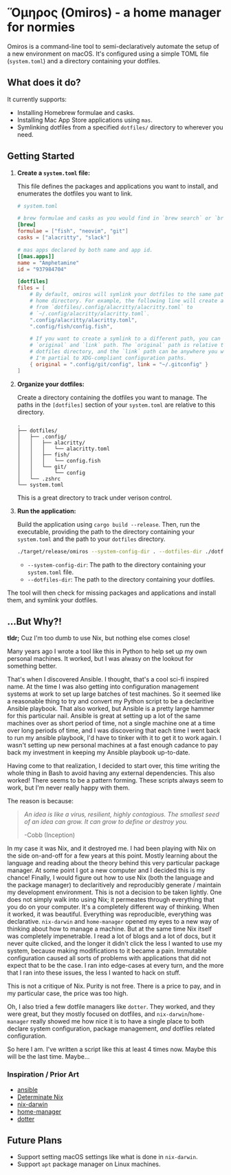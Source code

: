 # Ὅμηρος (Omiros) - a home manager for normies

Omiros is a command-line tool to semi-declaratively automate the setup of a new
environment on macOS. It's configured using a simple TOML file (`system.toml`)
and a directory containing your dotfiles.

## What does it do?

It currently supports:

- Installing Homebrew formulae and casks.
- Installing Mac App Store applications using `mas`.
- Symlinking dotfiles from a specified `dotfiles/` directory to wherever you
  need.

## Getting Started

1.  **Create a `system.toml` file:**

    This file defines the packages and applications you want to install, and
    enumerates the dotfiles you want to link.

    ```toml
    # system.toml

    # brew formulae and casks as you would find in `brew search` or `brew info`.
    [brew]
    formulae = ["fish", "neovim", "git"]
    casks = ["alacritty", "slack"]

    # mas apps declared by both name and app id.
    [[mas.apps]]
    name = "Amphetamine"
    id = "937984704"

    [dotfiles]
    files = [
        # By default, omiros will symlink your dotfiles to the same path in your
        # home directory. For example, the following line will create a symlink
        # from `dotfiles/.config/alacritty/alacritty.toml` to
        # `~/.config/alacritty/alacritty.toml`.
        ".config/alacritty/alacritty.toml",
        ".config/fish/config.fish",

        # If you want to create a symlink to a different path, you can specify a
        # `original` and `link` path. The `original` path is relative to your
        # dotfiles directory, and the `link` path can be anywhere you want, but
        # I'm partial to XDG-compliant configuration paths.
        { original = ".config/git/config", link = "~/.gitconfig" }
    ]
    ```

2.  **Organize your dotfiles:**

    Create a directory containing the dotfiles you want to manage. The paths in
    the `[dotfiles]` section of your `system.toml` are relative to this
    directory.

    ```
    .
    ├── dotfiles/
    │   ├── .config/
    │   │   ├── alacritty/
    │   │   │   └── alacritty.toml
    │   │   ├── fish/
    │   │   │   └── config.fish
    │   │   └── git/
    │   │       └── config
    │   └── .zshrc
    └── system.toml
    ```

    This is a great directory to track under verison control.

3.  **Run the application:**

    Build the application using `cargo build --release`. Then, run the executable, providing the path to the directory containing your `system.toml` and the path to your `dotfiles` directory.

    ```bash
    ./target/release/omiros --system-config-dir . --dotfiles-dir ./dotfiles
    ```

    -   `--system-config-dir`: The path to the directory containing your `system.toml` file.
    -   `--dotfiles-dir`: The path to the directory containing your dotfiles.

The tool will then check for missing packages and applications and install them, and symlink your dotfiles.

## ...But Why?!

**tldr;** Cuz I'm too dumb to use Nix, but nothing else comes close!

Many years ago I wrote a tool like this in Python to help set up my own personal
machines. It worked, but I was alwasy on the lookout for something better.

That's when I discovered Ansible. I thought, that's a cool sci-fi inspired name.
At the time I was also getting into configuration management systems at work to
set up large batches of test machines. So it seemed like a reasonable thing to
try and convert my Python script to be a declaritive Ansible playbook. That also
worked, but Ansible is a pretty large hammer for this particular nail. Ansible
is great at setting up a lot of the same machines over as short period of time,
not a single machine one at a time over long periods of time, and I was
discovering that each time I went back to run my ansible playbook, I'd have to
tinker with it to get it to work again. I wasn't setting up new personal
machines at a fast enough cadance to pay back my investment in keeping my
Ansible playbook up-to-date.

Having come to that realization, I decided to start over, this time writing the
whole thing in Bash to avoid having any external dependencies. This also worked!
There seems to be a pattern forming. These scripts always seem to work, but I'm
never really happy with them.

The reason is because:

> _An idea is like a virus, resilient, highly contagious. The smallest seed of an
> idea can grow. It can grow to define or destroy you._
>
> -Cobb (Inception)

In my case it was Nix, and it destroyed me. I had been playing with Nix on the
side on-and-off for a few years at this point. Mostly learning about the
language and reading about the theory behind this very particular package
manager. At some point I got a new computer and I decided this is my chance!
Finally, I would figure out how to use Nix (both the language and the package
manager) to declaritively and reproducibly generate / maintain my development
environment. This is not a decision to be taken lightly. One does not simply
walk into using Nix; it permeates through everything that you do on your
computer. It's a completely different way of thinking. When it worked, it was
beautiful. Everything was reproducible, everything was declarative. `nix-darwin`
and `home-manager` opened my eyes to a new way of thinking about how to manage a
machine. But at the same time Nix itself was completely impenetrable. I read a
lot of blogs and a lot of docs, but it never quite clicked, and the longer it
didn't click the less I wanted to use my system, because making modifications to
it became a pain. Immutable configuration caused all sorts of problems with
applications that did not expect that to be the case. I ran into edge-cases at
every turn, and the more that I ran into these issues, the less I wanted to hack
on stuff.

This is not a critique of Nix. Purity is not free. There is a price to pay, and
in my particular case, the price was too high.

Oh, I also tried a few dotfile managers like `dotter`. They worked, and they
were great, but they mostly focused on dotfiles, and `nix-darwin`/`home-manager`
really showed me how nice it is to have a single place to both declare system
configuration, package management, _and_ dotfiles related configuration.

So here I am. I've written a script like this at least 4 times now. Maybe this
will be the last time. Maybe...

### Inspiration / Prior Art

- [ansible](https://docs.ansible.com)
- [Determinate Nix](https://docs.determinate.systems/determinate-nix/)
- [nix-darwin](https://github.com/nix-darwin/nix-darwin)
- [home-manager](https://github.com/nix-community/home-manager)
- [dotter](https://github.com/SuperCuber/dotter)

## Future Plans

- Support setting macOS settings like what is done in `nix-darwin`.
- Support `apt` package manager on Linux machines.